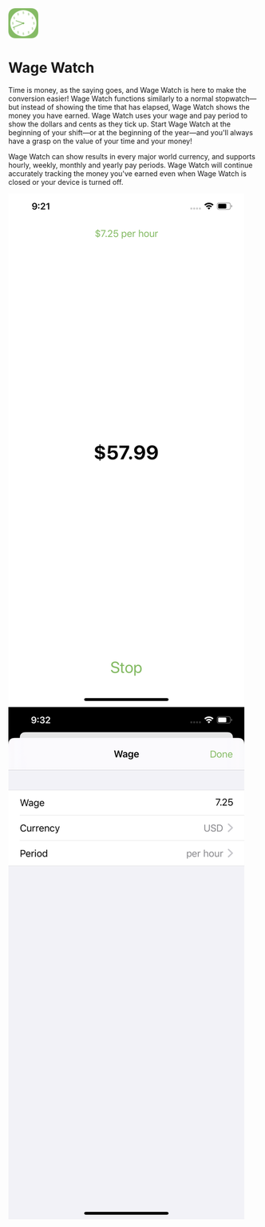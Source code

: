 <img src="Icon-App-1024x1024.png" width="60" height="60" />

Wage Watch
==========

Time is money, as the saying goes, and Wage Watch is here to make the conversion easier! Wage Watch functions similarly to a normal stopwatch—but instead of showing the time that has elapsed, Wage Watch shows the money you have earned. Wage Watch uses your wage and pay period to show the dollars and cents as they tick up. Start Wage Watch at the beginning of your shift—or at the beginning of the year—and you'll always have a grasp on the value of your time and your money!

Wage Watch can show results in every major world currency, and supports hourly, weekly, monthly and yearly pay periods. Wage Watch will continue accurately tracking the money you've earned even when Wage Watch is closed or your device is turned off.

![A screenshot of the main screen of Wage Watch](Simulator%20Screen%20Shot%20-%20iPhone%2011%20Pro%20Max%20-%202019-10-14%20at%2021.21.13.png)
![A screenshot of the wage configuration screen of Wage Watch](Simulator%20Screen%20Shot%20-%20iPhone%2011%20Pro%20Max%20-%202019-10-14%20at%2021.32.34.png)

